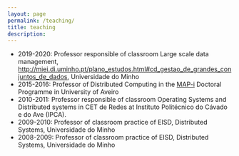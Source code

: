 ```yaml
---
layout: page
permalink: /teaching/
title: teaching
description: 
---
```


* 2019-2020: Professor responsible of classroom Large scale data management, http://miei.di.uminho.pt/plano_estudos.html#cd_gestao_de_grandes_conjuntos_de_dados, Universidade do Minho
* 2015-2016: Professor of Distributed Computing in the [MAP-i](https://mapi.map.edu.pt/) Doctoral Programme in University of Aveiro
* 2010-2011: Professor responsible of classroom Operating Systems and Distributed systems in CET de Redes at Instituto Politécnico do Cávado e do Ave (IPCA).
* 2009-2010: Professor of classroom practice of EISD, Distributed Systems, Universidade do Minho
* 2008-2009: Professor of classroom practice of EISD, Distributed Systems, Universidade do Minho 

